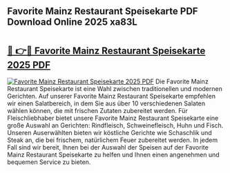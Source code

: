 ## Favorite Mainz Restaurant Speisekarte PDF Download Online 2025 xa83L

# <h2><a href="http://gcam2au.nevu.top/?p=Favorite+Mainz+Restaurant+Speisekarte">🔗 👉🔴 Favorite Mainz Restaurant Speisekarte 2025 PDF</a></h2>

[![Favorite Mainz Restaurant Speisekarte 2025 PDF](https://i.imgur.com/dBaPXMq.png)](http://gcam2au.nevu.top/?p=Favorite+Mainz+Restaurant+Speisekarte)
Die Favorite Mainz Restaurant Speisekarte ist eine Wahl zwischen traditionellen und modernen Gerichten. Auf unserer Favorite Mainz Restaurant Speisekarte empfehlen wir einen Salatbereich, in dem Sie aus über 10 verschiedenen Salaten wählen können, die mit frischen Zutaten zubereitet werden. Für Fleischliebhaber bietet unsere Favorite Mainz Restaurant Speisekarte eine große Auswahl an Gerichten: Rindfleisch, Schweinefleisch, Huhn und Fisch. Unseren Auserwählten bieten wir köstliche Gerichte wie Schaschlik und Steak an, die bei frischem, natürlichem Feuer zubereitet werden. In jedem Fall sind wir bereit, Ihnen bei der Auswahl der Speisen auf der Favorite Mainz Restaurant Speisekarte zu helfen und Ihnen einen angenehmen und bequemen Service zu bieten.
